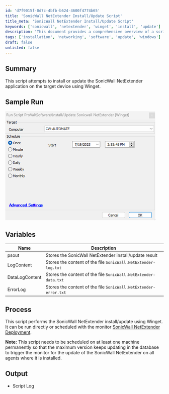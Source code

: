 ```yaml
---
id: 'd7f9015f-0d7c-4bfb-b624-4600f4774b65'
title: 'SonicWall NetExtender Install/Update Script'
title_meta: 'SonicWall NetExtender Install/Update Script'
keywords: ['sonicwall', 'netextender', 'winget', 'install', 'update']
description: 'This document provides a comprehensive overview of a script designed to install or update the SonicWall NetExtender application on target devices using Winget. It includes sample runs, variable descriptions, and process details to ensure effective deployment.'
tags: ['installation', 'networking', 'software', 'update', 'windows']
draft: false
unlisted: false
---
```


## Summary

This script attempts to install or update the SonicWall NetExtender application on the target device using Winget.

## Sample Run

![Sample Run](../../../static/img/SWM---Software---InstallUpdate-Sonicwall-NetExtender-Winget/image_1.png)

## Variables

| Name           | Description                                                             |
|----------------|-------------------------------------------------------------------------|
| psout          | Stores the SonicWall NetExtender install/update result                  |
| LogContent     | Stores the content of the file `SonicWall.NetExtender-log.txt`        |
| DataLogContent | Stores the content of the file `SonicWall.NetExtender-data.txt`       |
| ErrorLog       | Stores the content of the file `SonicWall.NetExtender-error.txt`      |

## Process

This script performs the SonicWall NetExtender install/update using Winget. It can be run directly or scheduled with the monitor [SonicWall NetExtender Deployment](<../monitors/SonicWall NetExtender Deployment.md>).

**Note:** This script needs to be scheduled on at least one machine permanently so that the maximum version keeps updating in the database to trigger the monitor for the update of the SonicWall NetExtender on all agents where it is installed.

## Output

- Script Log

